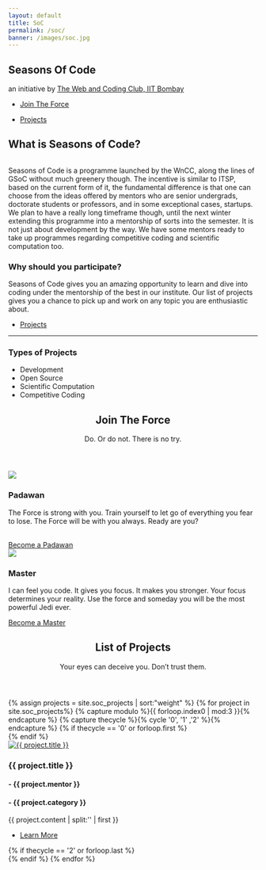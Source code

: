 ```yaml
---
layout: default
title: SoC
permalink: /soc/
banner: /images/soc.jpg
---
```


<!-- Banner -->
<section id="banner" style="background-image:url({{ page.banner | prepend: site.baseurl }})">
    <div class="inner">
        <h2>Seasons Of Code</h2>
        <p> an initiative by <a href="https://stab-iitb.org/wncc">The Web and Coding Club, IIT Bombay</a></p>
        <ul class="actions">
            <li><a href="#one" class="button big special">Join The Force</a></li>
        </ul>
        <ul class="actions">
            <li><a href="#two" class="button big special">Projects</a></li>
        </ul>
    </div>
</section>

<!-- Three -->
<section id="three" class="wrapper style1">
	<div class="container">
		<div class="row">
			<div class="8u">
				<section>
					<h2>What is Seasons of Code?</h2>
					<a href="#" class="image fit"><img src="{{ '/images/coding.jpg' | prepend: site.baseurl }}" alt="" /></a>
					<p>Seasons of Code is a programme launched by the WnCC, along the lines of GSoC without much greenery though. The incentive is similar to ITSP, based on the current form of it, the fundamental difference is that one can choose from the ideas offered by mentors who are senior undergrads, doctorate students or professors, and in some exceptional cases, startups. We plan to have a really long timeframe though, until the next winter extending this programme into a mentorship of sorts into the semester. It is not just about development by the way. We have some mentors ready to take up programmes regarding competitive coding and scientific computation too.
					</p>
				</section>
			</div>
			<div class="4u">
				<section>
					<h3>Why should you participate?</h3>
					<p>Seasons of Code gives you an amazing opportunity to learn and dive into coding under the mentorship of the best in our institute. Our list of projects gives you a chance to pick up and work on any topic you are enthusiastic about.</p>
					<ul class="actions">
						<li><a href="#two" class="button alt">Projects</a></li>
					</ul>
				</section>
				<hr />
				<section>
					<h3>Types of Projects</h3>
					<ul>
						<li>Development</li>
						<li>Open Source</li>
						<li>Scientific Computation</li>
						<li>Competitive Coding</li>
					</ul>
				</section>
			</div>
		</div>
	</div>
</section>	

<section id="one" class="wrapper style2">
				<header class="major">
					<h2>Join The Force</h2>
					<p>Do. Or do not. There is no try.</p>
				</header>
				<div class="container">
					<div class="row">
						<div class="6u">
							<section class="special box">
								<img class="icon major" src="{{ '/svg/light-siber-one.svg' | prepend: site.baseurl }}" />
								<h3>Padawan</h3>
								<p>The Force is strong with you. Train yourself to let go of everything you fear to lose. The Force will be with you always. Ready are you?</p><br>
<!-- TODO: Add Padawan form -->
								<a target = "_balnk" href="https://docs.google.com/forms/d/1uzp4XbKcTIiXMG9cvflzwnxpkAZVHpJ6jDJeQu7-45k/viewform" class="button big special">Become a Padawan</a>
							</section>
						</div>
						<div class="6u">
							<section class="special box">
								<img class="icon major" src="{{ '/svg/light-siber.svg' | prepend: site.baseurl }}" />
								<h3>Master</h3>
								<p>I can feel you code. It gives you focus. It makes you stronger. Your focus determines your reality. Use the force and someday you will be the most powerful Jedi ever.</p>
								<a target = "_blank" href="https://docs.google.com/forms/d/1YHkyL1i2kdTJbAN2UJKcDa30u9Ed6wc0-pGfMl3FuKQ/viewform" class="button big special">Become a Master</a>
							</section>
						</div>
					</div>
				</div>
			</section>
			
<!-- Two -->
<section id="two" class="wrapper style1">
	<header class="major">
		<h2>List of Projects</h2>
		<p>Your eyes can deceive you. Don’t trust them.</p>
	</header>
	<div class="container">
		{% assign projects = site.soc_projects | sort:"weight"  %}
            {% for project in site.soc_projects%}
            {% capture modulo %}{{ forloop.index0 | mod:3 }}{% endcapture %}
            {% capture thecycle %}{% cycle '0', '1' ,'2' %}{% endcapture %}
            <!-- Creating a new row after every three elements -->
            {% if thecycle == '0' or forloop.first %}
            	<div class="row">
            {% endif %}
				<div class="4u">
					<section class="special">
						<a href="{{ project.url | prepend: site.baseurl }}" class="image fit"><img src="{{ project.image | prepend: site.baseurl }}" alt="{{ project.title }}" /></a>
						<h3>{{ project.title }}</h3>
						<h4>- {{ project.mentor }}</h4>
						<h4>- {{ project.category }}</h4>
						<p>{{ project.content | split:'<!--break-->' | first }}</p>
						<ul class="actions">
							<li><a href="{{ project.url | prepend: site.baseurl}}" class="button alt">Learn More</a></li>
						</ul>
					</section>
				</div>
			{% if thecycle == '2' or forloop.last %}
    			</div>
			{% endif %}
            {% endfor %}
		<div style="text-align: center;">
		<!-- <a href="#" class="button big special">View All Projects</a> -->
		</div>
	</div>
</section>			
